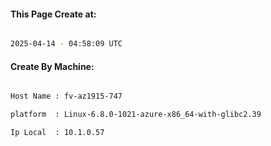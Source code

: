 
   
#### This Page Create at:

```bash

2025-04-14 - 04:58:09 UTC

```

#### Create By Machine:

```bash

Host Name : fv-az1915-747

platform  : Linux-6.8.0-1021-azure-x86_64-with-glibc2.39

Ip Local  : 10.1.0.57

```


